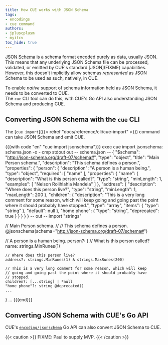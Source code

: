 ```yaml
---
title: How CUE works with JSON Schema
tags:
- encodings
- cue command
authors:
- jpluscplusm
- myitcv
toc_hide: true
---
```


[JSON Schema](https://json-schema.org/) is a schema format encoded purely as
data, usually JSON. This means that any underlying JSON Schema file can be
processed, validated, or emitted by CUE's standard \[JSON](FIXME) capabilities.
However, this doesn't implicitly allow schemas *represented* as JSON Schema to
be used as such, natively, in CUE.

To enable *native* support of schema information held as JSON Schema, it needs
to be converted to CUE.\
The `cue` CLI tool can do this, with CUE's Go API
also understanding JSON Schema and producing CUE.

## Converting JSON Schema with the `cue` CLI

The [`cue import`]({{< relref "docs/reference/cli/cue-import" >}}) command can
take JSON Schema and emit CUE.

{{{with code "en" "cue import jsonschema"}}}
exec cue import jsonschema: schema.json -o -
cmp stdout out
-- schema.json --
{
    "$schema": "http://json-schema.org/draft-07/schema#",
    "type": "object",
    "title": "Main Person schema.",
    "description": "This schema defines a person.",
    "properties": {
        "person": {
            "description": "A person is a human being.",
            "type": "object",
            "required": [
                "name"
            ],
            "properties": {
                "name": {
                    "description": "What is this person called?",
                    "type": "string",
                    "minLength": 1,
                    "examples": [
                        "Nelson Rolihlahla Mandela"
                    ]
                },
                "address": {
                    "description": "Where does this person live?",
                    "type": "string",
                    "minLength": 1,
                    "maxLength": 200
                },
                "children": {
                    "description": "This is a very long comment for some reason, which will keep going and going past the point where it should probably have stopped.",
                    "type": "array",
                    "items": {
                        "type": "string"
                    },
                    "default": null
                },
                "home phone": {
                    "type": "string",
                    "deprecated": true
                }
            }
        }
    }
}
-- out --
import "strings"

// Main Person schema.
//
// This schema defines a person.
@jsonschema(schema="http://json-schema.org/draft-07/schema#")

// A person is a human being.
person?: {
	// What is this person called?
	name: strings.MinRunes(1)

	// Where does this person live?
	address?: strings.MinRunes(1) & strings.MaxRunes(200)

	// This is a very long comment for some reason, which will keep
	// going and going past the point where it should probably have
	// stopped.
	children?: [...string] | *null
	"home phone"?: string @deprecated()
	...
}
...
{{{end}}}

## Converting JSON Schema with CUE's Go API

CUE's 
[`encoding/jsonschema`](https://pkg.go.dev/cuelang.org/go/encoding/jsonschema)
Go API can also convert JSON Schema to CUE.

{{< caution >}}
FIXME: Paul to supply MVP.
{{< /caution >}}
